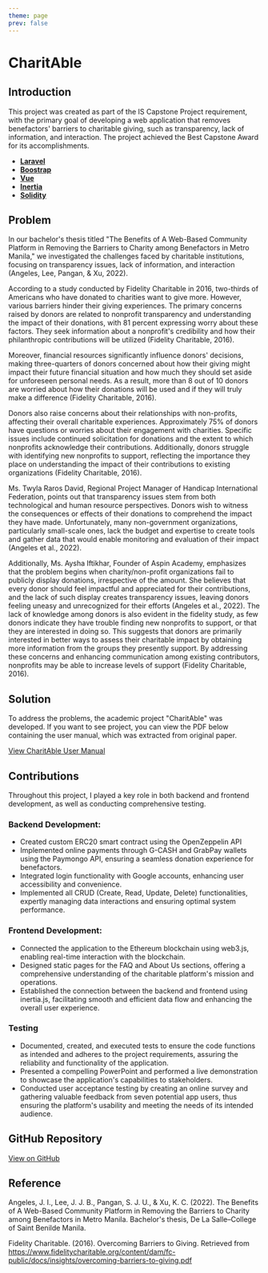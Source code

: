 ```yaml
---
theme: page
prev: false
---
```


<script setup>
  import InflowProblem from './InflowProblem.vue'
  import InflowSample from './InflowSample.vue'
</script>

# CharitAble

## Introduction

This project was created as part of the IS Capstone Project requirement, with the primary goal of developing a web application that removes benefactors' barriers to charitable giving, such as transparency, lack of information, and interaction. The project achieved the Best Capstone Award for its accomplishments.

- [**Laravel**](https://laravel.com/)
- [**Boostrap**](https://getbootstrap.com/)
- [**Vue**](https://vuejs.org/)
- [**Inertia**](https://inertiajs.com/)
- [**Solidity**](https://soliditylang.org/)

## Problem

In our bachelor's thesis titled "The Benefits of A Web-Based Community Platform in Removing the Barriers to Charity among Benefactors in Metro Manila," we investigated the challenges faced by charitable institutions, focusing on transparency issues, lack of information, and interaction (Angeles, Lee, Pangan, & Xu, 2022). 

According to a study conducted by Fidelity Charitable in 2016, two-thirds of Americans who have donated to charities want to give more. However, various barriers hinder their giving experiences. The primary concerns raised by donors are related to nonprofit transparency and understanding the impact of their donations, with 81 percent expressing worry about these factors. They seek information about a nonprofit's credibility and how their philanthropic contributions will be utilized (Fidelity Charitable, 2016). 

Moreover, financial resources significantly influence donors' decisions, making three-quarters of donors concerned about how their giving might impact their future financial situation and how much they should set aside for unforeseen personal needs. As a result, more than 8 out of 10 donors are worried about how their donations will be used and if they will truly make a difference (Fidelity Charitable, 2016). 

Donors also raise concerns about their relationships with non-profits, affecting their overall charitable experiences. Approximately 75% of donors have questions or worries about their engagement with charities. Specific issues include continued solicitation for donations and the extent to which nonprofits acknowledge their contributions. Additionally, donors struggle with identifying new nonprofits to support, reflecting the importance they place on understanding the impact of their contributions to existing organizations (Fidelity Charitable, 2016). 

Ms. Twyla Raros David, Regional Project Manager of Handicap International Federation, points out that transparency issues stem from both technological and human resource perspectives. Donors wish to witness the consequences or effects of their donations to comprehend the impact they have made. Unfortunately, many non-government organizations, particularly small-scale ones, lack the budget and expertise to create tools and gather data that would enable monitoring and evaluation of their impact (Angeles et al., 2022). 

Additionally, Ms. Aysha Iftikhar, Founder of Aspin Academy, emphasizes that the problem begins when charity/non-profit organizations fail to publicly display donations, irrespective of the amount. She believes that every donor should feel impactful and appreciated for their contributions, and the lack of such display creates transparency issues, leaving donors feeling uneasy and unrecognized for their efforts (Angeles et al., 2022). The lack of knowledge among donors is also evident in the fidelity study, as few donors indicate they have trouble finding new nonprofits to support, or that they are interested in doing so. This suggests that donors are primarily interested in better ways to assess their charitable impact by obtaining more information from the groups they presently support. By addressing these concerns and enhancing communication among existing contributors, nonprofits may be able to increase levels of support (Fidelity Charitable, 2016). 
## Solution

To address the problems, the academic project "CharitAble" was developed. If you want to see  project, you can view the PDF below containing the user manual, which was extracted from original paper.

[View CharitAble User Manual](https://drive.google.com/file/d/1kGJrBTBDB-MuTbUixDcywOkoRE6yniEG/view?usp=sharing)
## Contributions

Throughout this project, I played a key role in both backend and frontend development, as well as conducting comprehensive testing.

### Backend Development:

- Created custom ERC20 smart contract using the OpenZeppelin API
- Implemented online payments through G-CASH and GrabPay wallets using the Paymongo API, ensuring a seamless donation experience for benefactors.
- Integrated login functionality with Google accounts, enhancing user accessibility and convenience.
- Implemented all CRUD (Create, Read, Update, Delete) functionalities, expertly managing data interactions and ensuring optimal system performance.
### Frontend Development: 

- Connected the application to the Ethereum blockchain using web3.js, enabling real-time interaction with the blockchain.
- Designed static pages for the FAQ and About Us sections, offering a comprehensive understanding of the charitable platform's mission and operations.
- Established the connection between the backend and frontend using inertia.js, facilitating smooth and efficient data flow and enhancing the overall user experience.

### Testing

- Documented, created, and executed tests to ensure the code functions as intended and adheres to the project requirements, assuring the reliability and functionality of the application.
- Presented a compelling PowerPoint and performed a live demonstration to showcase the application's capabilities to stakeholders.
- Conducted user acceptance testing by creating an online survey and gathering valuable feedback from seven potential app users, thus ensuring the platform's usability and meeting the needs of its intended audience.
## GitHub Repository

[View on GitHub](https://github.com/simonpangan/charitAble)

## Reference

Angeles, J. I., Lee, J. J. B., Pangan, S. J. U., & Xu, K. C. (2022). The Benefits of A Web-Based Community Platform in Removing the Barriers to Charity among Benefactors in Metro Manila. Bachelor's thesis, De La Salle–College of Saint Benilde Manila.

Fidelity Charitable. (2016). Overcoming Barriers to Giving. Retrieved from https://www.fidelitycharitable.org/content/dam/fc-public/docs/insights/overcoming-barriers-to-giving.pdf